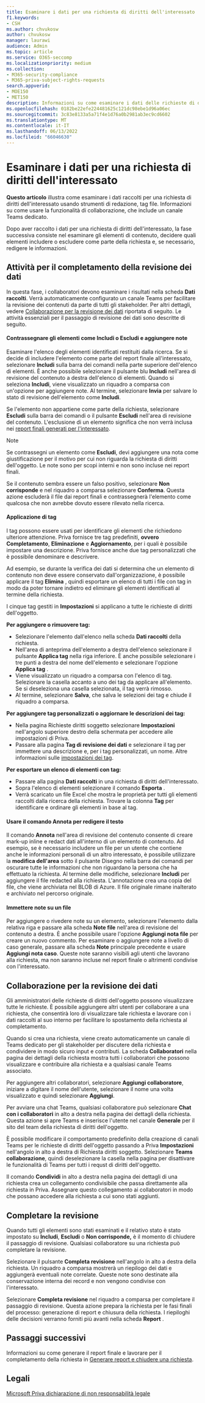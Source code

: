 ```yaml
---
title: Esaminare i dati per una richiesta di diritti dell'interessato
f1.keywords:
- CSH
ms.author: chvukosw
author: chvukosw
manager: laurawi
audience: Admin
ms.topic: article
ms.service: O365-seccomp
ms.localizationpriority: medium
ms.collection:
- M365-security-compliance
- M365-priva-subject-rights-requests
search.appverid:
- MOE150
- MET150
description: Informazioni su come esaminare i dati delle richieste di diritti degli interessati raccolti da Microsoft Priva e collaborare al completamento della richiesta.
ms.openlocfilehash: 0182be22efe224481625c121dc98ebe1d96a06ec
ms.sourcegitcommit: 3c83e8133a5a71f4e1d76a0b2981ab3ec9cd6602
ms.translationtype: MT
ms.contentlocale: it-IT
ms.lasthandoff: 06/13/2022
ms.locfileid: "66046630"
---
```

# <a name="review-data-for-a-subject-rights-request"></a>Esaminare i dati per una richiesta di diritti dell'interessato

**Questo articolo** illustra come esaminare i dati raccolti per una richiesta di diritti dell'interessato usando strumenti di redazione, tag file. Informazioni su come usare la funzionalità di collaborazione, che include un canale Teams dedicato.

Dopo aver raccolto i dati per una richiesta di diritti dell'interessato, la fase successiva consiste nel esaminare gli elementi di contenuto, decidere quali elementi includere o escludere come parte della richiesta e, se necessario, redigere le informazioni.

## <a name="tasks-for-completing-the-data-review"></a>Attività per il completamento della revisione dei dati

In questa fase, i collaboratori devono esaminare i risultati nella scheda **Dati raccolti**. Verrà automaticamente configurato un canale Teams per facilitare la revisione dei contenuti da parte di tutti gli stakeholder. Per altri dettagli, vedere [Collaborazione per la revisione dei dati](#collaboration-for-data-review) riportata di seguito. Le attività essenziali per il passaggio di revisione dei dati sono descritte di seguito.

#### <a name="mark-items-as-include-or-exclude-and-add-notes"></a>Contrassegnare gli elementi come Includi o Escludi e aggiungere note

Esaminare l'elenco degli elementi identificati restituiti dalla ricerca. Se si decide di includere l'elemento come parte del report finale all'interessato, selezionare **Includi** sulla barra dei comandi nella parte superiore dell'elenco di elementi. È anche possibile selezionare il pulsante blu **Includi** nell'area di revisione del contenuto a destra dell'elenco di elementi. Quando si seleziona **Includi**, viene visualizzato un riquadro a comparsa con un'opzione per aggiungere note. Al termine, selezionare **Invia** per salvare lo stato di revisione dell'elemento come **Includi**.

Se l'elemento non appartiene come parte della richiesta, selezionare **Escludi** sulla barra dei comandi o il pulsante **Escludi** nell'area di revisione del contenuto. L'esclusione di un elemento significa che non verrà inclusa nei [report finali generati per l'interessato](subject-rights-requests-reports.md).

> [!NOTE]
> Se contrassegni un elemento come **Escludi**, devi aggiungere una nota come giustificazione per il motivo per cui non riguarda la richiesta di diritti dell'oggetto. Le note sono per scopi interni e non sono incluse nei report finali.

Se il contenuto sembra essere un falso positivo, selezionare **Non corrisponde** e nel riquadro a comparsa selezionare **Conferma**. Questa azione escluderà il file dai report finali e contrassegnerà l'elemento come qualcosa che non avrebbe dovuto essere rilevato nella ricerca.

#### <a name="apply-tags"></a>Applicazione di tag

I tag possono essere usati per identificare gli elementi che richiedono ulteriore attenzione. Priva fornisce tre tag predefiniti, **ovvero Completamento**, **Eliminazione** e **Aggiornamento**, per i quali è possibile impostare una descrizione. Priva fornisce anche due tag personalizzati che è possibile denominare e descrivere.

Ad esempio, se durante la verifica dei dati si determina che un elemento di contenuto non deve essere conservato dall'organizzazione, è possibile applicare il tag **Elimina** , quindi esportare un elenco di tutti i file con tag in modo da poter tornare indietro ed eliminare gli elementi identificati al termine della richiesta.

I cinque tag gestiti in **Impostazioni** si applicano a tutte le richieste di diritti dell'oggetto.

**Per aggiungere o rimuovere tag:**

- Selezionare l'elemento dall'elenco nella scheda **Dati raccolti** della richiesta.
- Nell'area di anteprima dell'elemento a destra dell'elenco selezionare il pulsante **Applica tag** nella riga inferiore. È anche possibile selezionare i tre punti a destra del nome dell'elemento e selezionare l'opzione **Applica tag** .
- Viene visualizzato un riquadro a comparsa con l'elenco di tag. Selezionare la casella accanto a uno dei tag da applicare all'elemento. Se si deseleziona una casella selezionata, il tag verrà rimosso.
- Al termine, selezionare **Salva**, che salva le selezioni dei tag e chiude il riquadro a comparsa.

**Per aggiungere tag personalizzati o aggiornare le descrizioni dei tag:**
- Nella pagina Richieste diritti soggetto selezionare **Impostazioni** nell'angolo superiore destro della schermata per accedere alle impostazioni di Priva.
- Passare alla pagina **Tag di revisione dei dati** e selezionare il tag per immettere una descrizione e, per i tag personalizzati, un nome. Altre informazioni sulle [impostazioni dei tag](priva-settings.md#data-review-tags).

**Per esportare un elenco di elementi con tag:**
- Passare alla pagina **Dati raccolti** in una richiesta di diritti dell'interessato.
- Sopra l'elenco di elementi selezionare il comando **Esporta** .
- Verrà scaricato un file Excel che mostra le proprietà per tutti gli elementi raccolti dalla ricerca della richiesta. Trovare la colonna **Tag** per identificare e ordinare gli elementi in base al tag.

#### <a name="use-the-annotate-command-to-redact-text"></a>Usare il comando Annota per redigere il testo
Il comando **Annota** nell'area di revisione del contenuto consente di creare mark-up inline e redact dati all'interno di un elemento di contenuto. Ad esempio, se è necessario includere un file per un utente che contiene anche le informazioni personali di un altro interessato, è possibile utilizzare la **modifica dell'area** sotto il pulsante Disegno nella barra dei comandi per oscurare tutte le informazioni che non riguardano la persona che ha effettuato la richiesta. Al termine delle modifiche, selezionare **Includi** per aggiungere il file redacted alla richiesta. L'annotazione crea una copia del file, che viene archiviata nel BLOB di Azure. Il file originale rimane inalterato e archiviato nel percorso originale.

#### <a name="enter-notes-about-a-file"></a>Immettere note su un file
Per aggiungere o rivedere note su un elemento, selezionare l'elemento dalla relativa riga e passare alla scheda **Note file** nell'area di revisione del contenuto a destra. È anche possibile usare l'opzione **Aggiungi nota file** per creare un nuovo commento. Per esaminare o aggiungere note a livello di caso generale, passare alla scheda **Note** principale precedente e usare **Aggiungi nota caso**. Queste note saranno visibili agli utenti che lavorano alla richiesta, ma non saranno incluse nel report finale o altrimenti condivise con l'interessato.

## <a name="collaboration-for-data-review"></a>Collaborazione per la revisione dei dati

Gli amministratori delle richieste di diritti dell'oggetto possono visualizzare tutte le richieste. È possibile aggiungere altri utenti per collaborare a una richiesta, che consentirà loro di visualizzare tale richiesta e lavorare con i dati raccolti al suo interno per facilitare lo spostamento della richiesta al completamento.

Quando si crea una richiesta, viene creato automaticamente un canale di Teams dedicato per gli stakeholder per discutere della richiesta e condividere in modo sicuro input e contributi. La scheda **Collaboratori** nella pagina dei dettagli della richiesta mostra tutti i collaboratori che possono visualizzare e contribuire alla richiesta e a qualsiasi canale Teams associato.

Per aggiungere altri collaboratori, selezionare **Aggiungi collaboratore**, iniziare a digitare il nome dell'utente, selezionare il nome una volta visualizzato e quindi selezionare **Aggiungi**.

Per avviare una chat Teams, qualsiasi collaboratore può selezionare **Chat con i collaboratori** in alto a destra nella pagina dei dettagli della richiesta. Questa azione si apre Teams e inserisce l'utente nel canale **Generale** per il sito del team della richiesta di diritti dell'oggetto.

È possibile modificare il comportamento predefinito della creazione di canali Teams per le richieste di diritti dell'oggetto passando a Priva **Impostazioni** nell'angolo in alto a destra di Richiesta diritti soggetto. Selezionare **Teams collaborazione**, quindi deselezionare la casella nella pagina per disattivare le funzionalità di Teams per tutti i requst di diritti dell'oggetto.

Il comando **Condividi** in alto a destra nella pagina dei dettagli di una richiesta crea un collegamento condivisibile che passa direttamente alla richiesta in Priva. Assegnare questo collegamento ai collaboratori in modo che possano accedere alla richiesta a cui sono stati aggiunti.

## <a name="complete-the-review"></a>Completare la revisione

Quando tutti gli elementi sono stati esaminati e il relativo stato è stato impostato su **Includi**, **Escludi** o **Non corrisponde,** è il momento di chiudere il passaggio di revisione. Qualsiasi collaboratore su una richiesta può completare la revisione.

Selezionare il pulsante **Completa revisione** nell'angolo in alto a destra della richiesta. Un riquadro a comparsa mostrerà un riepilogo dei dati e aggiungerà eventuali note correlate. Queste note sono destinate alla conservazione interna dei record e non vengono condivise con l'interessato.

Selezionare **Completa revisione** nel riquadro a comparsa per completare il passaggio di revisione. Questa azione prepara la richiesta per le fasi finali del processo: generazione di report e chiusura della richiesta. I riepiloghi delle decisioni verranno forniti più avanti nella scheda **Report** .

## <a name="next-steps"></a>Passaggi successivi
Informazioni su come generare il report finale e lavorare per il completamento della richiesta in [Generare report e chiudere una richiesta](subject-rights-requests-reports.md).

## <a name="legal-disclaimer"></a>Legali

[Microsoft Priva dichiarazione di non responsabilità legale](priva-disclaimer.md)
